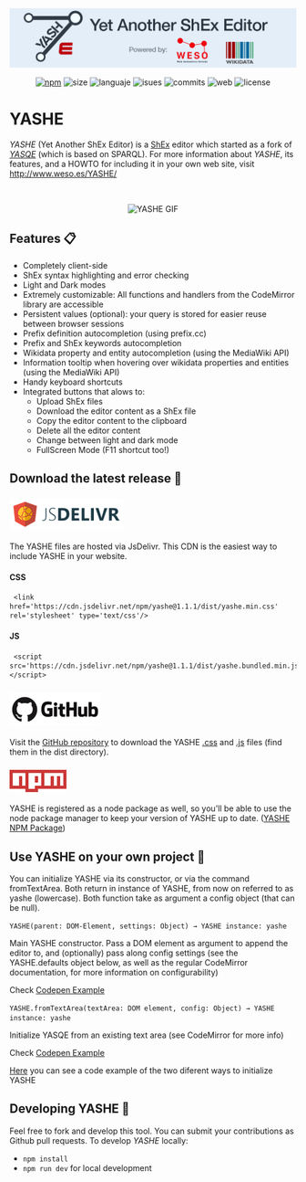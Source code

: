 ![YASHE](./doc/imgs/yashe_logo.png)

<p align="center">
  <a href="https://www.npmjs.com/package/yashe"><img src="https://img.shields.io/npm/v/yashe" alt="npm"/></a>
  <img src="https://img.shields.io/bundlephobia/min/yashe" alt="size"/>
  <img src="https://img.shields.io/github/languages/top/weso/YASHE?color=yellow" alt="languaje"/>
  <img src="https://img.shields.io/github/issues/weso/YASHE?color=green" alt="isues"/>
  <img src="https://img.shields.io/github/last-commit/weso/YASHE" alt="commits"/>
  <img src="https://img.shields.io/website?url=http%3A%2F%2Fwww.weso.es%2FYASHE%2F" alt="web"/>
  <img src="https://img.shields.io/github/license/weso/YASHE?color=blueviolet" alt="license"/>
</p>


# YASHE
*YASHE* (Yet Another ShEx Editor) is a [ShEx](http://shex.io/) editor which started as a fork of [*YASQE*](http://yasqe.yasgui.org/) (which is based on SPARQL). For more information about *YASHE*, its features, and a HOWTO for including it in your own web site, visit http://www.weso.es/YASHE/

<br>
<p align="center">
  <img src="https://github.com/weso/YASHE/blob/gh-pages/doc/imgs/yasheGIF.gif" alt="YASHE GIF"/>
</p>

## Features :clipboard:

* Completely client-side
* ShEx syntax highlighting and error checking
* Light and Dark modes
* Extremely customizable: All functions and handlers from the CodeMirror library are accessible
* Persistent values (optional): your query is stored for easier reuse between browser sessions
* Prefix definition autocompletion (using prefix.cc)
* Prefix and ShEx keywords autocompletion
* Wikidata property and entity autocompletion (using the MediaWiki API)
* Information tooltip when hovering over wikidata properties and entities (using the MediaWiki API)
* Handy keyboard shortcuts
* Integrated buttons that alows to:
     * Upload ShEx files
     * Download the editor content as a ShEx file
     * Copy the editor content to the clipboard
     * Delete all the editor content
     * Change between light and dark mode
     * FullScreen Mode (F11 shortcut too!)


## Download the latest release :small_red_triangle_down:

### ![JsDelivr](./doc/imgs/JsDelivr_logo.png)
The YASHE files are hosted via JsDelivr. This CDN is the easiest way to include YASHE in your website.

#### CSS
     <link href='https://cdn.jsdelivr.net/npm/yashe@1.1.1/dist/yashe.min.css' rel='stylesheet' type='text/css'/>
  
#### JS 
     <script src='https://cdn.jsdelivr.net/npm/yashe@1.1.1/dist/yashe.bundled.min.js'></script>



### ![Github](./doc/imgs/github_logo.png)
Visit the [GitHub repository](https://github.com/weso/YASHE) to download the YASHE [.css](./dist/yashe.min.css) and [.js](./dist/yashe.bundled.min.js) files (find them in the dist directory).  


### ![NPM](./doc/imgs/npm_logo.png)
YASHE is registered as a node package as well, so you'll be able to use the node package manager to keep your version of YASHE up to date. ([YASHE NPM Package](https://www.npmjs.com/package/yashe))


## Use YASHE on your own project  :round_pushpin:
You can initialize YASHE via its constructor, or via the command fromTextArea. Both return in instance of YASHE, from now on referred to as yashe (lowercase). Both function take as argument a config object (that can be null).

`YASHE(parent: DOM-Element, settings: Object) → YASHE instance: yashe`

Main YASHE constructor. Pass a DOM element as argument to append the editor to, and (optionally) pass along config            settings (see the YASHE.defaults object below, as well as the regular CodeMirror documentation, for more information on      configurability)

Check [Codepen Example](https://codepen.io/mistermboy/pen/XWJpqdY)

`YASHE.fromTextArea(textArea: DOM element, config: Object) → YASHE instance: yashe`

Initialize YASQE from an existing text area (see CodeMirror for more info)

Check [Codepen Example](https://codepen.io/mistermboy/pen/OJPWZWX)


[Here](https://gist.github.com/mistermboy/843d5633e5408d7d79a37b890da167f3) you can see a code example of the two diferent ways to initialize YASHE



## Developing YASHE :construction:

Feel free to fork and develop this tool.  You can submit your
contributions as Github pull requests.  To develop *YASHE* locally:

* `npm install`
* `npm run dev` for local development
